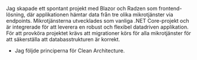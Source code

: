 Jag skapade ett spontant projekt med Blazor och Radzen som frontend-lösning, där applikationen hämtar data från tre olika mikrotjänster via endpoints. Mikrotjänsterna utvecklades som vanliga .NET Core-projekt och är integrerade för att leverera en robust och flexibel datadriven applikation. För att provköra projektet krävs att migrationer körs för alla mikrotjänster för att säkerställa att databasstrukturen är korrekt.

- Jag följde principerna för Clean Architecture.
